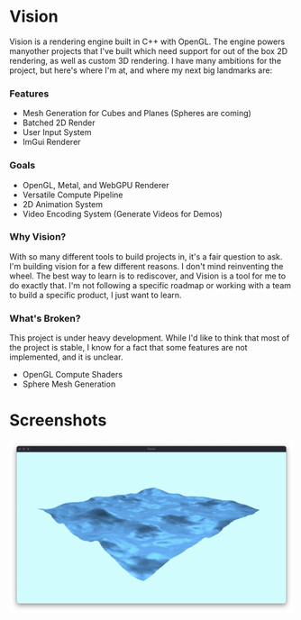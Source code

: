 # Vision

Vision is a rendering engine built in C++ with OpenGL. The engine powers manyother projects that I've built which need support for out of the box 2D rendering, as well as custom 3D rendering. I have many ambitions for the project, but here's where I'm at, and where my next big landmarks are:

### Features

* Mesh Generation for Cubes and Planes (Spheres are coming)
* Batched 2D Render
* User Input System
* ImGui Renderer

### Goals

* OpenGL, Metal, and WebGPU Renderer
* Versatile Compute Pipeline
* 2D Animation System
* Video Encoding System (Generate Videos for Demos)

### Why Vision?

With so many different tools to build projects in, it's a fair question to ask. I'm building vision for a few different reasons. I don't mind reinventing the wheel. The best way to learn is to rediscover, and Vision is a tool for me to do exactly that. I'm not following a specific roadmap or working with a team to build a specific product, I just want to learn.

### What's Broken?

This project is under heavy development. While I'd like to think that most of the project is stable, I know for a fact that some features are not implemented, and it is unclear.

* OpenGL Compute Shaders
* Sphere Mesh Generation

# Screenshots

![Waves and such](screenshots/waves.png)